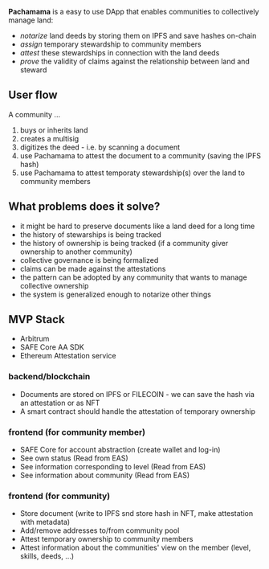 **Pachamama** is a easy to use DApp that enables communities to collectively manage land:

- _notarize_ land deeds by storing them on IPFS and save hashes on-chain
- _assign_ temporary stewardship to community members
- _attest_ these stewardships in connection with the land deeds
- _prove_ the validity of claims against the relationship between land and steward

## User flow

A community ...

1. buys or inherits land
2. creates a multisig
3. digitizes the deed - i.e. by scanning a document
4. use Pachamama to attest the document to a community (saving the IPFS hash)
5. use Pachamama to attest temporaty stewardship(s) over the land to community members

## What problems does it solve?

- it might be hard to preserve documents like a land deed for a long time
- the history of stewarships is being tracked
- the history of ownership is being tracked (if a community giver ownership to another community)
- collective governance is being formalized
- claims can be made against the attestations
- the pattern can be adopted by any community that wants to manage collective ownership
- the system is generalized enough to notarize other things

## MVP Stack

- Arbitrum
- SAFE Core AA SDK
- Ethereum Attestation service

### backend/blockchain

- Documents are stored on IPFS or FILECOIN - we can save the hash via an attestation or as NFT
- A smart contract should handle the attestation of temporary ownership

### frontend (for community member)

- SAFE Core for account abstraction (create wallet and log-in)
- See own status (Read from EAS)
- See information corresponding to level (Read from EAS)
- See information about community (Read from EAS)

### frontend (for community)

- Store document (write to IPFS snd store hash in NFT, make attestation with metadata)
- Add/remove addresses to/from community pool
- Attest temporary ownership to community members
- Attest information about the communities' view on the member (level, skills, deeds, ...)
